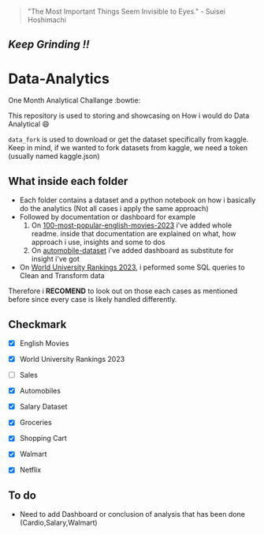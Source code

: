 > "The Most Important Things Seem Invisible to Eyes." - Suisei Hoshimachi

*Keep Grinding !!*
---


# Data-Analytics
One Month Analytical Challange :bowtie:

This repository is used to storing and showcasing on How i would do Data Analytical :smile:

`data_fork` is used to download or get the dataset specifically from kaggle. Keep in mind, if we wanted to fork datasets from kaggle, we need a token (usually named kaggle.json)

## What inside each folder
- Each folder contains a dataset and a python notebook on how i basically do the analytics (Not all cases i apply the same approach)
- Followed by documentation or dashboard for example
  1. On [100-most-popular-english-movies-2023](https://github.com/nuwbie-11/DataAnalytics101/tree/main/10000-most-popular-english-movies-2023) i've added whole readme. inside that documentation are explained on what, how approach i use, insights and some to dos
  2. On [automobile-dataset](https://github.com/nuwbie-11/DataAnalytics101/tree/main/automobile-dataset) i've added dashboard as substitute for insight i've got
- On [World University Rankings 2023](https://github.com/nuwbie-11/DataAnalytics101/tree/main/World%20University%20Rankings%202023), i peformed some SQL queries to Clean and Transform data

Therefore i **RECOMEND** to look out on those each cases as mentioned before since every case is likely handled differently.

## Checkmark
- [x] English Movies
- [x] World University Rankings 2023
- [ ] Sales
- [x] Automobiles
- [x] Salary Dataset
- [x] Groceries
- [x] Shopping Cart
- [x] Walmart 
- [x] Netflix 


## To do

- Need to add Dashboard or conclusion of analysis that has been done (Cardio,Salary,Walmart)
